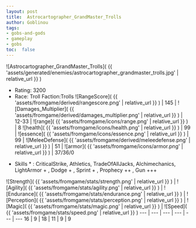 ```yaml
---
layout: post
title:  Astrocartographer_GrandMaster_Trolls
author: Goblinou
tags:
- gobs-and-gods
- gameplay
- gobs
toc:  false
---
```


![Astrocartographer_GrandMaster_Trolls]( {{ 'assets/generated/enemies/astrocartographer_grandmaster_trolls.jpg' | relative_url }} )
- Rating: 3200
- Race: Troll  Faction:Trolls
![RangeScore]( {{ 'assets/fromgame/derived/rangescore.png' | relative_url }} ) | 145 | ![Damages_Multiplier]( {{ 'assets/fromgame/derived/damages_multiplier.png' | relative_url }} ) | 12-33 | ![range]( {{ 'assets/fromgame/icons/range.png' | relative_url }} ) | 8
![health]( {{ 'assets/fromgame/icons/health.png' | relative_url }} ) | 99 | ![essence]( {{ 'assets/fromgame/icons/essence.png' | relative_url }} ) | 99 | ![MeleeDefense]( {{ 'assets/fromgame/derived/meleedefense.png' | relative_url }} ) | 51 | ![armor]( {{ 'assets/fromgame/icons/armor.png' | relative_url }} ) | 37/36/0
* Skills * : CriticalStrike, Athletics, TradeOfAllJacks, Alchimechanics, LightArmor + , Dodge + , Sprint + , Prophecy ++ , Gun +++ 

![Strength]( {{ 'assets/fromgame/stats/strength.png' | relative_url }} ) | ![Agility]( {{ 'assets/fromgame/stats/agility.png' | relative_url }} ) | ![Endurance]( {{ 'assets/fromgame/stats/endurance.png' | relative_url }} ) | ![Perception]( {{ 'assets/fromgame/stats/perception.png' | relative_url }} ) | ![Magic]( {{ 'assets/fromgame/stats/magic.png' | relative_url }} ) | ![Speed]( {{ 'assets/fromgame/stats/speed.png' | relative_url }} )
--- | --- | --- | --- | --- | ---
16 | 9 | 18 | 11 | 9 | 9
